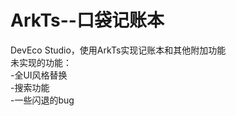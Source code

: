 # ArkTs--口袋记账本
DevEco Studio，使用ArkTs实现记账本和其他附加功能
<br />未实现的功能：
<br />-全UI风格替换
<br />-搜索功能
<br />-一些闪退的bug

